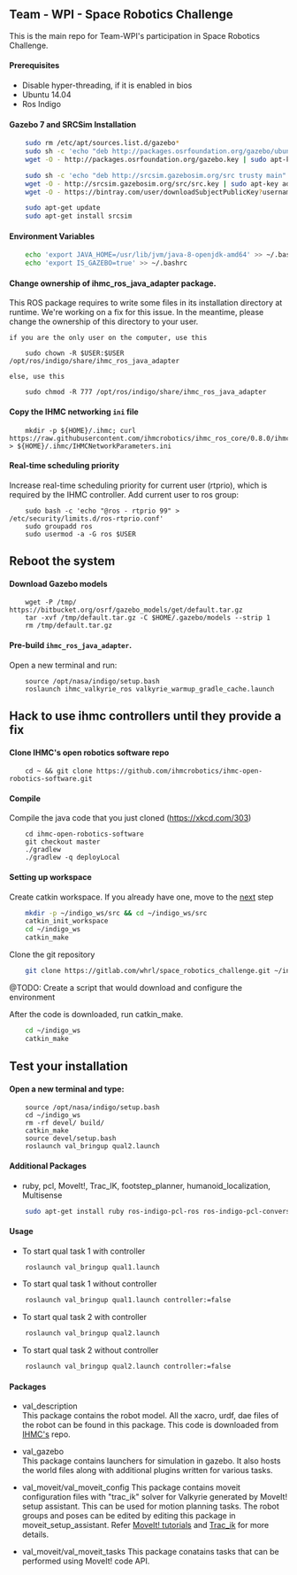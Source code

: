## Team - WPI - Space Robotics Challenge
This is the main repo for Team-WPI's participation in Space Robotics Challenge. 

#### Prerequisites
  * Disable hyper-threading, if it is enabled in bios
  * Ubuntu 14.04
  * Ros Indigo

#### Gazebo 7 and SRCSim Installation

```bash
    sudo rm /etc/apt/sources.list.d/gazebo*
    sudo sh -c 'echo "deb http://packages.osrfoundation.org/gazebo/ubuntu-stable `lsb_release -cs` main" > /etc/apt/sources.list.d/gazebo-stable.list'
    wget -O - http://packages.osrfoundation.org/gazebo.key | sudo apt-key add -

    sudo sh -c 'echo "deb http://srcsim.gazebosim.org/src trusty main" > /etc/apt/sources.list.d/src-latest.list'
    wget -O - http://srcsim.gazebosim.org/src/src.key | sudo apt-key add -
    wget -O - https://bintray.com/user/downloadSubjectPublicKey?username=bintray | sudo apt-key add -

    sudo apt-get update
    sudo apt-get install srcsim
```    

#### Environment Variables

```bash
    echo 'export JAVA_HOME=/usr/lib/jvm/java-8-openjdk-amd64' >> ~/.bashrc
    echo 'export IS_GAZEBO=true' >> ~/.bashrc
```

#### Change ownership of ihmc_ros_java_adapter package. 
This ROS package requires to write some files in its installation directory at runtime. We're working on a fix for this issue. In the meantime, please change the ownership of this directory to your user.

`if you are the only user on the computer, use this`
```
    sudo chown -R $USER:$USER /opt/ros/indigo/share/ihmc_ros_java_adapter
```
`else, use this`
```
    sudo chmod -R 777 /opt/ros/indigo/share/ihmc_ros_java_adapter
```

#### Copy the IHMC networking `ini` file 

```
    mkdir -p ${HOME}/.ihmc; curl https://raw.githubusercontent.com/ihmcrobotics/ihmc_ros_core/0.8.0/ihmc_ros_common/configurations/IHMCNetworkParametersTemplate.ini > ${HOME}/.ihmc/IHMCNetworkParameters.ini
```

#### Real-time scheduling priority
Increase real-time scheduling priority for current user (rtprio), which is required by the IHMC controller. Add current user to ros group:

```
    sudo bash -c 'echo "@ros - rtprio 99" > /etc/security/limits.d/ros-rtprio.conf'
    sudo groupadd ros
    sudo usermod -a -G ros $USER
```

## Reboot the system

#### Download Gazebo models

```
    wget -P /tmp/ https://bitbucket.org/osrf/gazebo_models/get/default.tar.gz
    tar -xvf /tmp/default.tar.gz -C $HOME/.gazebo/models --strip 1
    rm /tmp/default.tar.gz
```

#### Pre-build `ihmc_ros_java_adapter`. 
Open a new terminal and run:

```
    source /opt/nasa/indigo/setup.bash
    roslaunch ihmc_valkyrie_ros valkyrie_warmup_gradle_cache.launch
```
## Hack to use ihmc controllers until they provide a fix

#### Clone IHMC's open robotics software repo

```
    cd ~ && git clone https://github.com/ihmcrobotics/ihmc-open-robotics-software.git
```
####   Compile 
Compile the java code that you just cloned (https://xkcd.com/303)
```
    cd ihmc-open-robotics-software
    git checkout master
    ./gradlew 
    ./gradlew -q deployLocal
```

#### Setting up workspace
Create catkin workspace. If you already have one, move to the [next](#test-your-installation) step    
```bash
    mkdir -p ~/indigo_ws/src && cd ~/indigo_ws/src
    catkin_init_workspace
    cd ~/indigo_ws
    catkin_make
```
Clone the git repository    
```bash
    git clone https://gitlab.com/whrl/space_robotics_challenge.git ~/indigo_ws/src/space_robotics_challenge
```
@TODO: Create a script that would download and configure the environment

After the code is downloaded, run catkin_make.  
```bash
    cd ~/indigo_ws    
    catkin_make
```

## Test your installation

#### Open a new terminal and type:

```
    source /opt/nasa/indigo/setup.bash
    cd ~/indigo_ws
    rm -rf devel/ build/
    catkin_make
    source devel/setup.bash
    roslaunch val_bringup qual2.launch
```

	
#### Additional Packages
* ruby, pcl, MoveIt!, Trac\_IK, footstep\_planner, humanoid\_localization, Multisense

```bash
    sudo apt-get install ruby ros-indigo-pcl-ros ros-indigo-pcl-conversions ros-indigo-moveit-full ros-indigo-trac-ik ros-indigo-footstep-planner ros-indigo-humanoid-localization ros-indigo-multisense-ros
```
#### Usage
* To start qual task 1 with controller

```bash
    roslaunch val_bringup qual1.launch
```
* To start qual task 1 without controller

```bash
    roslaunch val_bringup qual1.launch controller:=false
```
* To start qual task 2 with controller

```bash
    roslaunch val_bringup qual2.launch
```
* To start qual task 2 without controller

```bash
    roslaunch val_bringup qual2.launch controller:=false
```
 

#### Packages
* val_description   
  This package contains the robot model. All the xacro, urdf, dae files of the robot can be found in this package. This code is downloaded from [IHMC's](https://github.com/ihmcrobotics/ihmc-open-robotics-software/tree/develop/Valkyrie/resources/models/val_description) repo.

* val_gazebo    
  This package contains launchers for simulation in gazebo. It also hosts the world files along with additional plugins written for various tasks.

* val_moveit/val_moveit_config
  This package contains moveit configuration files with "trac_ik" solver for Valkyrie generated by MoveIt! setup assistant. This can be used for motion planning tasks. The robot groups and poses can be edited by editing this package in moveit_setup_assistant.
  Refer [MoveIt! tutorials](http://docs.ros.org/indigo/api/moveit_tutorials/html/) and [Trac_ik](https://bitbucket.org/traclabs/trac_ik) for more details.
* val_moveit/val_moveit_tasks
  This package conatains tasks that can be performed using MoveIt! code API.
